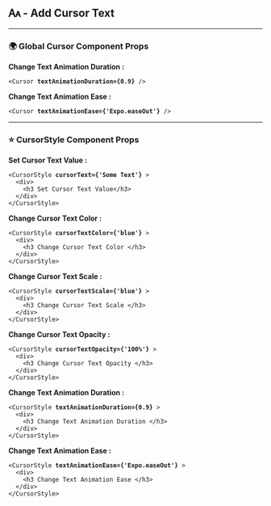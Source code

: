 <h2>
🗛 - Add Cursor Text 
</h2>

[//]: # (----)
<hr>

[//]: # (------------------------------------------)
<h3>🌍 Global Cursor Component Props </h3>

[//]: # (------------------------------------------)
<p> <b> Change Text Animation Duration :</b> </p>
<pre><code>&lt;Cursor <b>textAnimationDuration={0.9}</b> /&gt;
</code></pre>

<p> <b> Change Text Animation Ease :</b> </p>
<pre><code>&lt;Cursor <b>textAnimationEase={'Expo.easeOut'}</b> /&gt;
</code></pre>

[//]: # (------------------------------------------)
<hr>
<h3>⭐️ CursorStyle Component Props </h3>

<p> <b> Set Cursor Text Value :</b> </p>
<pre><code>&lt;CursorStyle <b>cursorText={'Some Text'}</b> &gt;
  &lt;div&gt;
    &lt;h3 Set Cursor Text Value&lt;/h3&gt;
  &lt;/div&gt;
&lt;/CursorStyle&gt;
</code></pre>

<p> <b> Change Cursor Text Color :</b> </p>
<pre><code>&lt;CursorStyle <b>cursorTextColor={'blue'}</b> &gt;
  &lt;div&gt;
    &lt;h3 Change Cursor Text Color &lt;/h3&gt;
  &lt;/div&gt;
&lt;/CursorStyle&gt;
</code></pre>

<p> <b> Change Cursor Text Scale :</b> </p>
<pre><code>&lt;CursorStyle <b>cursorTextScale={'blue'}</b> &gt;
  &lt;div&gt;
    &lt;h3 Change Cursor Text Scale &lt;/h3&gt;
  &lt;/div&gt;
&lt;/CursorStyle&gt;
</code></pre>

<p> <b> Change Cursor Text Opacity :</b> </p>
<pre><code>&lt;CursorStyle <b>cursorTextOpacity={'100%'}</b> &gt;
  &lt;div&gt;
    &lt;h3 Change Cursor Text Opacity &lt;/h3&gt;
  &lt;/div&gt;
&lt;/CursorStyle&gt;
</code></pre>

<p> <b> Change Text Animation Duration :</b> </p>
<pre><code>&lt;CursorStyle <b>textAnimationDuration={0.9}</b> &gt;
  &lt;div&gt;
    &lt;h3 Change Text Animation Duration &lt;/h3&gt;
  &lt;/div&gt;
&lt;/CursorStyle&gt;
</code></pre>

<p> <b> Change Text Animation Ease :</b> </p>
<pre><code>&lt;CursorStyle <b>textAnimationEase={'Expo.easeOut'}</b> &gt;
  &lt;div&gt;
    &lt;h3 Change Text Animation Ease &lt;/h3&gt;
  &lt;/div&gt;
&lt;/CursorStyle&gt;
</code></pre>



[//]: # (------------------------------------------)
